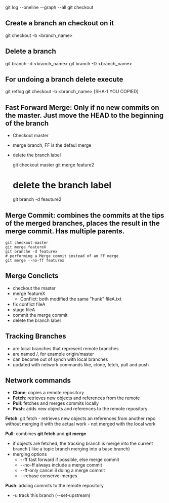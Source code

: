 git log --oneline --graph --all
git checkout


## Create a branch an checkout on it
git checkout -b <branch_name>


## Delete a branch
git branch -d <branch_name>
git branch -D <branch_name>


## For undoing a branch delete execute
git reflog
git checkout -b <branch_name> [SHA-1 YOU COPIED]

## Fast Forward Merge: Only if no new commits on the master. Just move the HEAD to the beginning of the branch
- Checkout master
- merge branch, FF is the defaul merge
- delete the branch label

	git checkout master
	git merge feature2
	# delete the branch label
	git branch -d feauture2

## Merge Commit: combines the commits at the tips of the merged branches, places the result in the merge commit. Has multiple parents.

	git checkout master
	git merge featureX
	git branche -d featurex
	# performing a Merge commit instead of an FF merge
	git merge --no-ff featurex
	
## Merge Conclicts
- checkout the master 
- merge featureX 
	- Conflict: both modified the same "hunk" fileA.txt
- fix conflict fileA
- stage fileA 
- commit the merge commit
- delete the branch label 

## Tracking Branches
- are local branches that represent remote branches
- are named <remote>/<branch>, for example origin/master
- can become out of synch with local branches
- updated with network commands like, clone, fetch, pull and push

## Network commands
- **Clone**: copies a remote repository
- **Fetch**: retrieves new objects and references from the remote
- **Pull**: fetches and merges commits locally
- **Push**: adds new objects and references to the remote repository

**Fetch**: git fetch <repo>
	- retrieves new objects an references from another repo without merging it with the actual work 
	- not merged with the local work

**Pull**: combines **git fetch** and **git merge**
- if objects are fetched, the tracking branch is merge into the current branch ( like a topic branch merging into a base branch)
- merging options
	- --ff fast forward if possible, else merge commit
	- --no-ff always include a merge commit
	- --ff-only cancel il doing a merge commit
	- --rebase conserve-merges

**Push**: adding commits to the remote repository 
- -u track this branch (--set-upstream)



















